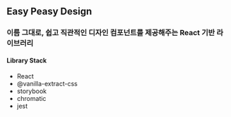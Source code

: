 ## Easy Peasy Design

### 이름 그대로, 쉽고 직관적인 디자인 컴포넌트를 제공해주는 React 기반 라이브러리

#### Library Stack

- React
- @vanilla-extract-css
- storybook
- chromatic
- jest
